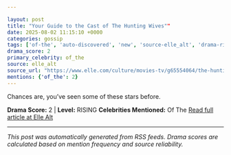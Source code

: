 ```yaml
---

layout: post
title: "Your Guide to the Cast of The Hunting Wives""
date: 2025-08-02 11:15:10 +0000
categories: gossip
tags: ['of-the', 'auto-discovered', 'new', 'source-elle_alt', 'drama-rising']
drama_score: 2
primary_celebrity: of_the
source: elle_alt
source_url: "https://www.elle.com/culture/movies-tv/g65554064/the-hunting-wives-cast-explained/""
mentions: {'of_the': 2}
---
```


Chances are, you’ve seen some of these stars before.

**Drama Score:** 2 | **Level:** RISING **Celebrities Mentioned:** Of The [Read full article at Elle Alt](https://www.elle.com/culture/movies-tv/g65554064/the-hunting-wives-cast-explained/)

---

*This post was automatically generated from RSS feeds. Drama scores are calculated based on mention frequency and source reliability.*